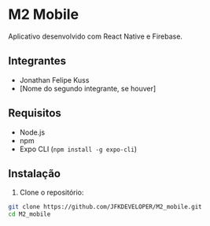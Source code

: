 # M2 Mobile

Aplicativo desenvolvido com React Native e Firebase.

## Integrantes

- Jonathan Felipe Kuss  
- [Nome do segundo integrante, se houver]

## Requisitos

- Node.js
- npm
- Expo CLI (`npm install -g expo-cli`)

## Instalação

1. Clone o repositório:

```bash
git clone https://github.com/JFKDEVELOPER/M2_mobile.git
cd M2_mobile

